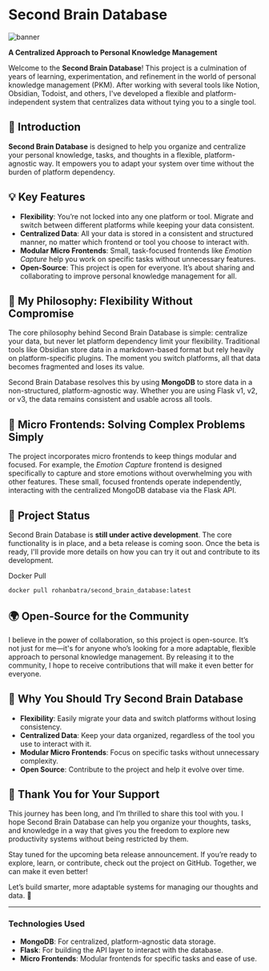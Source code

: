 # Second Brain Database

![banner](https://github.com/user-attachments/assets/85429929-ac86-4a03-8cd7-4e473d4fd402)


**A Centralized Approach to Personal Knowledge Management**

Welcome to the **Second Brain Database**! This project is a culmination of years of learning, experimentation, and refinement in the world of personal knowledge management (PKM). After working with several tools like Notion, Obsidian, Todoist, and others, I've developed a flexible and platform-independent system that centralizes data without tying you to a single tool.

## 🚀 Introduction

**Second Brain Database** is designed to help you organize and centralize your personal knowledge, tasks, and thoughts in a flexible, platform-agnostic way. It empowers you to adapt your system over time without the burden of platform dependency.

## 💡 Key Features

- **Flexibility**: You’re not locked into any one platform or tool. Migrate and switch between different platforms while keeping your data consistent.
- **Centralized Data**: All your data is stored in a consistent and structured manner, no matter which frontend or tool you choose to interact with.
- **Modular Micro Frontends**: Small, task-focused frontends like *Emotion Capture* help you work on specific tasks without unnecessary features.
- **Open-Source**: This project is open for everyone. It’s about sharing and collaborating to improve personal knowledge management for all.

## 🔑 My Philosophy: Flexibility Without Compromise

The core philosophy behind Second Brain Database is simple: centralize your data, but never let platform dependency limit your flexibility. Traditional tools like Obsidian store data in a markdown-based format but rely heavily on platform-specific plugins. The moment you switch platforms, all that data becomes fragmented and loses its value.

Second Brain Database resolves this by using **MongoDB** to store data in a non-structured, platform-agnostic way. Whether you are using Flask v1, v2, or v3, the data remains consistent and usable across all tools.

## 🧠 Micro Frontends: Solving Complex Problems Simply

The project incorporates micro frontends to keep things modular and focused. For example, the *Emotion Capture* frontend is designed specifically to capture and store emotions without overwhelming you with other features. These small, focused frontends operate independently, interacting with the centralized MongoDB database via the Flask API.

## 🚧 Project Status

Second Brain Database is **still under active development**. The core functionality is in place, and a beta release is coming soon. Once the beta is ready, I'll provide more details on how you can try it out and contribute to its development.

Docker Pull

```bash
docker pull rohanbatra/second_brain_database:latest
```


## 🌍 Open-Source for the Community

I believe in the power of collaboration, so this project is open-source. It’s not just for me—it's for anyone who’s looking for a more adaptable, flexible approach to personal knowledge management. By releasing it to the community, I hope to receive contributions that will make it even better for everyone.

## 🚀 Why You Should Try Second Brain Database

- **Flexibility**: Easily migrate your data and switch platforms without losing consistency.
- **Centralized Data**: Keep your data organized, regardless of the tool you use to interact with it.
- **Modular Micro Frontends**: Focus on specific tasks without unnecessary complexity.
- **Open Source**: Contribute to the project and help it evolve over time.

## 🙏 Thank You for Your Support

This journey has been long, and I’m thrilled to share this tool with you. I hope Second Brain Database can help you organize your thoughts, tasks, and knowledge in a way that gives you the freedom to explore new productivity systems without being restricted by them.

Stay tuned for the upcoming beta release announcement. If you’re ready to explore, learn, or contribute, check out the project on GitHub. Together, we can make it even better!


Let’s build smarter, more adaptable systems for managing our thoughts and data. 🚀

---

### Technologies Used
- **MongoDB**: For centralized, platform-agnostic data storage.
- **Flask**: For building the API layer to interact with the database.
- **Micro Frontends**: Modular frontends for specific tasks and ease of use.
